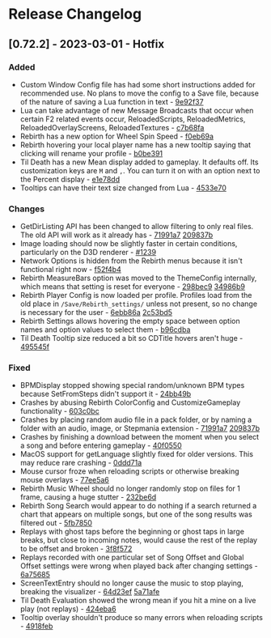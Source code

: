 # Release Changelog


## [0.72.2] - 2023-03-01 - Hotfix

### Added
- Custom Window Config file has had some short instructions added for recommended use. No plans to move the config to a Save file, because of the nature of saving a Lua function in text - [9e92f37](../../../commit/9e92f37884f8114f9d0801fa7d5b19ab287cf7f0)
- Lua can take advantage of new Message Broadcasts that occur when certain F2 related events occur, ReloadedScripts, ReloadedMetrics, ReloadedOverlayScreens, ReloadedTextures - [c7b68fa](../../../commit/c7b68fa2c5006e4751f424d264702ca887b9fb20)
- Rebirth has a new option for Wheel Spin Speed - [f0eb69a](../../../commit/f0eb69a1b85c10e74d7ec1be8c2d1fbdf74419af)
- Rebirth hovering your local player name has a new tooltip saying that clicking will rename your profile - [b0be391](../../../commit/b0be3912a944b5e035626ab3d11c1bf91c1b8e9e)
- Til Death has a new Mean display added to gameplay. It defaults off. Its customization keys are `M` and `,`. You can turn it on with an option next to the Percent display - [e1e78dd](../../../commit/e1e78dd0c77d65964b95ca4ddf285baf6d9eb58c)
- Tooltips can have their text size changed from Lua - [4533e70](../../../commit/4533e70352e25d94486793a2eef29ce04fa44f55)

### Changes
- GetDirListing API has been changed to allow filtering to only real files. The old API will work as it already has - [71991a7](../../../commit/71991a707c6037485873bb6c79cc04182239bee5) [209837b](../../../commit/209837b22abdb5cf418cb3bfce60ac0a18752f3a)
- Image loading should now be slightly faster in certain conditions, particularly on the D3D renderer - [#1239](../../../pull/1239)
- Network Options is hidden from the Rebirth menus because it isn't functional right now - [f52f4b4](../../../commit/f52f4b4d34f2474da367a05636c8250855d6569b)
- Rebirth MeasureBars option was moved to the ThemeConfig internally, which means that setting is reset for everyone - [298bec9](../../../commit/298bec9f894fab1b354651e112682edf7989e35c) [34986b9](../../../commit/34986b9bfd99a6240e0328c502a5a39c6a477204)
- Rebirth Player Config is now loaded per profile. Profiles load from the old place in `/Save/Rebirth_settings/` unless not present, so no change is necessary for the user - [6ebb86a](../../../commit/6ebb86af507a5bf0a9a3c00fe9cc486028f7fff2) [2c53bd5](../../../commit/2c53bd5d042a768a999be7fde348ed8a417684c3)
- Rebirth Settings allows hovering the empty space between option names and option values to select them - [b96cdba](../../../commit/b96cdbadb9f7ceef719244326d1f7d63472122e9)
- Til Death Tooltip size reduced a bit so CDTitle hovers aren't huge - [495545f](../../../commit/495545f6d5c6736a8da134549b9be0bcd0184d76)

### Fixed
- BPMDisplay stopped showing special random/unknown BPM types because SetFromSteps didn't support it - [24bb49b](../../../commit/24bb49bf929f72a23700bc70b36cd19c55442071)
- Crashes by abusing Rebirth ColorConfig and CustomizeGameplay functionality - [603c0bc](../../../commit/603c0bc15405939bda5106656028310f6c331330)
- Crashes by placing random audio file in a pack folder, or by naming a folder with an audio, image, or Stepmania extension - [71991a7](../../../commit/71991a707c6037485873bb6c79cc04182239bee5) [209837b](../../../commit/209837b22abdb5cf418cb3bfce60ac0a18752f3a)
- Crashes by finishing a download between the moment when you select a song and before entering gameplay - [40f0550](../../../commit/40f055016caf839363073b7d48ae7a8aebb066ab)
- MacOS support for getLanguage slightly fixed for older versions. This may reduce rare crashing - [0ddd71a](../../../commit/0ddd71ad22f3276468611938b3fdac670492219a)
- Mouse cursor froze when reloading scripts or otherwise breaking mouse overlays - [77ee5a6](../../../commit/77ee5a694c5fecf0f3698ea71ed3b3d37febaec1)
- Rebirth Music Wheel should no longer randomly stop on files for 1 frame, causing a huge stutter - [232be6d](../../../commit/232be6dd2552ab1a93a50cb1cfd8a7ac19d401d1)
- Rebirth Song Search would appear to do nothing if a search returned a chart that appears on multiple songs, but one of the song results was filtered out - [5fb7850](../../../commit/5fb7850c0facc856a3e07687ddec2055aa31a47f)
- Replays with ghost taps before the beginning or ghost taps in large breaks, but close to incoming notes, would cause the rest of the replay to be offset and broken - [3f8f572](../../../commit/3f8f5728c82cd328ceec70b89dcee5e958fbf24a)
- Replays recorded with one particular set of Song Offset and Global Offset settings were wrong when played back after changing settings - [6a75685](../../../commit/6a75685c1e2bfb413988af6946b90ed7bd5f4d48)
- ScreenTextEntry should no longer cause the music to stop playing, breaking the visualizer - [64d23ef](../../../commit/64d23efc643457b5a321d135843744d54be846bd) [5a71afe](../../../commit/5a71afed147b1f7ce0289e6984f86f8089de9e00)
- Til Death Evaluation showed the wrong mean if you hit a mine on a live play (not replays) - [424eba6](../../../commit/424eba6249221e339eea1a37d643fb38e02893e0)
- Tooltip overlay shouldn't produce so many errors when reloading scripts - [4918feb](../../../commit/4918feb1390ff4b40229893f4cab3200f6eb5e37)